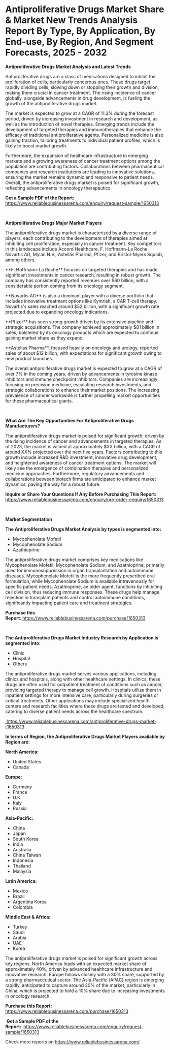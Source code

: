 <p><h1>Antiproliferative Drugs Market Share & Market New Trends Analysis Report By Type, By Application, By End-use, By Region, And Segment Forecasts, 2025 - 2032</h1></p><p><strong>Antiproliferative Drugs Market Analysis and Latest Trends</strong></p>
<p><p>Antiproliferative drugs are a class of medications designed to inhibit the proliferation of cells, particularly cancerous ones. These drugs target rapidly dividing cells, slowing down or stopping their growth and division, making them crucial in cancer treatment. The rising incidence of cancer globally, alongside advancements in drug development, is fueling the growth of the antiproliferative drugs market.</p><p>The market is expected to grow at a CAGR of 11.3% during the forecast period, driven by increasing investment in research and development, as well as the introduction of novel therapies. Emerging trends include the development of targeted therapies and immunotherapies that enhance the efficacy of traditional antiproliferative agents. Personalized medicine is also gaining traction, tailoring treatments to individual patient profiles, which is likely to boost market growth.</p><p>Furthermore, the expansion of healthcare infrastructure in emerging markets and a growing awareness of cancer treatment options among the population are contributing factors. Collaborations between pharmaceutical companies and research institutions are leading to innovative solutions, ensuring the market remains dynamic and responsive to patient needs. Overall, the antiproliferative drugs market is poised for significant growth, reflecting advancements in oncology therapeutics.</p></p>
<p><strong>Get a Sample PDF of the Report:&nbsp;</strong> <a href="https://www.reliablebusinessarena.com/enquiry/request-sample/1650313?utm_campaign=2527&utm_medium=2&utm_source=Github&utm_content=ia&utm_term=03032025&utm_id=antiproliferative-drugs">https://www.reliablebusinessarena.com/enquiry/request-sample/1650313</a></p>
<p>&nbsp;</p>
<p><strong>Antiproliferative Drugs Major Market Players</strong></p>
<p><p>The antiproliferative drugs market is characterized by a diverse range of players, each contributing to the development of therapies aimed at inhibiting cell proliferation, especially in cancer treatment. Key competitors in this landscape include Accord Healthcare, F. Hoffmann-La Roche, Novartis AG, Mylan N.V., Astellas Pharma, Pfizer, and Bristol-Myers Squibb, among others.</p><p>**F. Hoffmann-La Roche** focuses on targeted therapies and has made significant investments in cancer research, resulting in robust growth. The company has consistently reported revenues over $60 billion, with a considerable portion coming from its oncology segment.</p><p>**Novartis AG** is also a dominant player with a diverse portfolio that includes innovative treatment options like Kymriah, a CAR T-cell therapy. Novartis's sales reached around $52 billion, with a significant growth rate projected due to expanding oncology indications.</p><p>**Pfizer** has seen strong growth driven by its extensive pipeline and strategic acquisitions. The company achieved approximately $81 billion in sales, bolstered by its oncology products which are expected to continue gaining market share as they expand.</p><p>**Astellas Pharma**, focused heavily on oncology and urology, reported sales of about $12 billion, with expectations for significant growth owing to new product launches.</p><p>The overall antiproliferative drugs market is expected to grow at a CAGR of over 7% in the coming years, driven by advancements in tyrosine kinase inhibitors and immune checkpoint inhibitors. Companies are increasingly focusing on precision medicine, escalating research investments, and strategic collaborations to enhance their market positions. The increasing prevalence of cancer worldwide is further propelling market opportunities for these pharmaceutical giants.</p></p>
<p>&nbsp;</p>
<p><strong>What Are The Key Opportunities For Antiproliferative Drugs Manufacturers?</strong></p>
<p><p>The antiproliferative drugs market is poised for significant growth, driven by the rising incidence of cancer and advancements in targeted therapies. As of 2023, the market is valued at approximately $XX billion, with a CAGR of around XX% projected over the next five years. Factors contributing to this growth include increased R&D investment, innovative drug development, and heightened awareness of cancer treatment options. The market will likely see the emergence of combination therapies and personalized medicine approaches. Furthermore, regulatory advancements and collaborations between biotech firms are anticipated to enhance market dynamics, paving the way for a robust future.</p></p>
<p><strong>Inquire or Share Your Questions If Any Before Purchasing This Report:</strong> <a href="https://www.reliablebusinessarena.com/enquiry/pre-order-enquiry/1650313?utm_campaign=2527&utm_medium=2&utm_source=Github&utm_content=ia&utm_term=03032025&utm_id=antiproliferative-drugs">https://www.reliablebusinessarena.com/enquiry/pre-order-enquiry/1650313</a></p>
<p>&nbsp;</p>
<p><strong>Market Segmentation</strong></p>
<p><strong>The Antiproliferative Drugs Market Analysis by types is segmented into:</strong></p>
<p><ul><li>Mycophenolate Mofetil</li><li>Mycophenolate Sodium</li><li>Azathioprine</li></ul></p>
<p><p>The antiproliferative drugs market comprises key medications like Mycophenolate Mofetil, Mycophenolate Sodium, and Azathioprine, primarily used for immunosuppression in organ transplantation and autoimmune diseases. Mycophenolate Mofetil is the more frequently prescribed oral formulation, while Mycophenolate Sodium is available intravenously for specific patient needs. Azathioprine, an older agent, functions by inhibiting cell division, thus reducing immune responses. These drugs help manage rejection in transplant patients and control autoimmune conditions, significantly impacting patient care and treatment strategies.</p></p>
<p><strong>Purchase this Report:&nbsp;</strong><a href="https://www.reliablebusinessarena.com/purchase/1650313?utm_campaign=2527&utm_medium=2&utm_source=Github&utm_content=ia&utm_term=03032025&utm_id=antiproliferative-drugs">https://www.reliablebusinessarena.com/purchase/1650313</a></p>
<p>&nbsp;</p>
<p><strong>The Antiproliferative Drugs Market Industry Research by Application is segmented into:</strong></p>
<p><ul><li>Clinic</li><li>Hospital</li><li>Others</li></ul></p>
<p><p>The antiproliferative drugs market serves various applications, including clinics and hospitals, along with other healthcare settings. In clinics, these drugs are often used for outpatient treatment of conditions such as cancer, providing targeted therapy to manage cell growth. Hospitals utilize them in inpatient settings for more intensive care, particularly during surgeries or critical treatments. Other applications may include specialized health centers and research facilities where these drugs are tested and developed, catering to diverse patient needs across the healthcare spectrum.</p></p>
<p><a href="https://www.reliablebusinessarena.com/antiproliferative-drugs-market-r1650313?utm_campaign=2527&utm_medium=2&utm_source=Github&utm_content=ia&utm_term=03032025&utm_id=antiproliferative-drugs">&nbsp;https://www.reliablebusinessarena.com/antiproliferative-drugs-market-r1650313</a></p>
<p><strong>In terms of Region, the Antiproliferative Drugs Market Players available by Region are:</strong></p>
<p>
    <p> <strong> North America: </strong>
        <ul>
            <li>United States</li>
            <li>Canada</li>
        </ul>
        </p> 
    <p> <strong> Europe: </strong>
        <ul>
            <li>Germany</li>
            <li>France</li>
            <li>U.K.</li>
            <li>Italy</li>
            <li>Russia</li>
        </ul>
        </p> 
    <p> <strong> Asia-Pacific: </strong>
        <ul>
            <li>China</li>
            <li>Japan</li>
            <li>South Korea</li>
            <li>India</li>
            <li>Australia</li>
            <li>China Taiwan</li>
            <li>Indonesia</li>
            <li>Thailand</li>
            <li>Malaysia</li>
        </ul>
        </p> 
    <p> <strong> Latin America: </strong>
        <ul>
            <li>Mexico</li>
            <li>Brazil</li>
            <li>Argentina Korea</li>
            <li>Colombia</li>
        </ul>
        </p> 
    <p> <strong> Middle East & Africa: </strong>
        <ul>
            <li>Turkey</li>
            <li>Saudi</li>
            <li>Arabia</li>
            <li>UAE</li>
            <li>Korea</li>
        </ul>
    </p>
    </p>
<p><p>The antiproliferative drugs market is poised for significant growth across key regions. North America leads with an expected market share of approximately 40%, driven by advanced healthcare infrastructure and innovative research. Europe follows closely with a 30% share, supported by a strong pharmaceutical sector. The Asia-Pacific (APAC) region is emerging rapidly, anticipated to capture around 20% of the market, particularly in China, which is projected to hold a 10% share due to increasing investments in oncology research.</p></p>
<p><strong>Purchase this Report: </strong><a href="https://www.reliablebusinessarena.com/purchase/1650313?utm_campaign=2527&utm_medium=2&utm_source=Github&utm_content=ia&utm_term=03032025&utm_id=antiproliferative-drugs">https://www.reliablebusinessarena.com/purchase/1650313</a></p>
<p>&nbsp;<strong>Get a Sample PDF of the Report:&nbsp;&nbsp;</strong><a href="https://www.reliablebusinessarena.com/enquiry/request-sample/1650313?utm_campaign=2527&utm_medium=2&utm_source=Github&utm_content=ia&utm_term=03032025&utm_id=antiproliferative-drugs">https://www.reliablebusinessarena.com/enquiry/request-sample/1650313</a></p>
<p><strong></strong></p>
<p>Check more reports on <a href="https://www.reliablebusinessarena.com/?utm_campaign=2527&utm_medium=2&utm_source=Github&utm_content=ia&utm_term=03032025&utm_id=antiproliferative-drugs">https://www.reliablebusinessarena.com/</a></p>